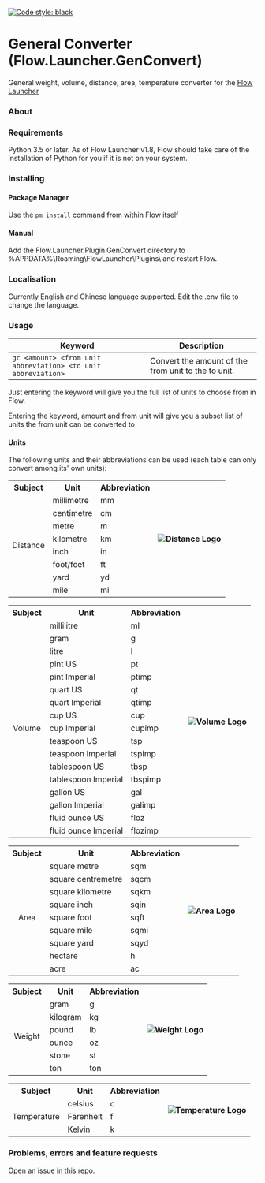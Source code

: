 [![Code style: black](https://img.shields.io/badge/code%20style-black-000000.svg)](https://github.com/psf/black)
# General Converter (Flow.Launcher.GenConvert)

General weight, volume, distance, area, temperature converter for the [Flow Launcher](https://github.com/Flow-Launcher/Flow.Launcher)

### About

### Requirements

Python 3.5 or later. As of Flow Launcher v1.8, Flow should take care of the installation of Python for you if it is not on your system.

### Installing

#### Package Manager

Use the `pm install` command from within Flow itself

#### Manual

Add the Flow.Launcher.Plugin.GenConvert directory to %APPDATA%\Roaming\FlowLauncher\Plugins\ and restart Flow.

### Localisation

Currently English and Chinese language supported. Edit the .env file to change the language.

### Usage

| Keyword                                                       | Description                                        |
| ------------------------------------------------------------- | -------------------------------------------------- |
| `gc <amount> <from unit abbreviation> <to unit abbreviation>` | Convert the amount of the from unit to the to unit. |

Just entering the keyword will give you the full list of units to choose from in Flow.

Entering the keyword, amount and from unit will give you a subset list of units the from unit can be converted to
#### Units

The following units and their abbreviations can be used (each table can only convert among its' own units):

<table>
  <tr>
    <th>Subject</th>
    <th>Unit</th>
    <th>Abbreviation</th>
    <th rowspan="9" align="center"><img src="assets/Distance.ico" alt="Distance Logo"></th>
  </tr>
  <tr>
    <td rowspan="8" align="center"> Distance</td>
    <td>millimetre</td>
    <td>mm</td>
  </tr>
  <tr>
    <td>centimetre</td>
    <td>cm</td>
  </tr>
  <tr>
    <td>metre</td>
    <td>m</td>
  </tr>
  <tr>
    <td>kilometre</td>
    <td>km</td>
  </tr>
  <tr>
    <td>inch</td>
    <td>in</td>
  </tr>
  <tr>
    <td>foot/feet</td>
    <td>ft</td>
  </tr>
  <tr>
    <td>yard</td>
    <td>yd</td>
  </tr>
  <tr>
    <td>mile</td>
    <td>mi</td>
  </tr>
</table>

<table>
  <tr>
    <th>Subject</th>
    <th>Unit</th>
    <th>Abbreviation</th>
    <th rowspan="189" align="center"><img src="assets/Volume.ico" alt="Volume Logo"></th>
  </tr>
  <tr>
    <td rowspan="17" align="center">Volume</td>
    <td>millilitre</td>
    <td>ml</td>
  </tr>
  <tr>
    <td>gram</td>
    <td>g</td>
  </tr>
  <tr>
    <td>litre</td>
    <td>l</td>
  </tr>
  <tr>
    <td>pint US</td>
    <td>pt</td>
  </tr>
  <tr>
    <td>pint Imperial</td>
    <td>ptimp</td>
  </tr>
  <tr>
    <td>quart US</td>
    <td>qt</td>
  </tr>
  <tr>
    <td>quart Imperial</td>
    <td>qtimp</td>
  </tr>
  <tr>
    <td>cup US</td>
    <td>cup</td>
  </tr>
  <tr>
    <td>cup Imperial</td>
    <td>cupimp</td>
  </tr>
  <tr>
    <td>teaspoon US</td>
    <td>tsp</td>
  </tr>
  <tr>
    <td>teaspoon Imperial</td>
    <td>tspimp</td>
  </tr>
  <tr>
    <td>tablespoon US</td>
    <td>tbsp</td>
  </tr>
  <tr>
    <td>tablespoon Imperial</td>
    <td>tbspimp</td>
  </tr>
  <tr>
    <td>gallon US</td>
    <td>gal</td>
  </tr>
  <tr>
    <td>gallon Imperial</td>
    <td>galimp</td>
  </tr>
  <tr>
    <td>fluid ounce US</td>
    <td>floz</td>
  </tr>
  <tr>
    <td>fluid ounce Imperial</td>
    <td>flozimp</td>
  </tr>
</table>

<table>
  <tr>
    <th>Subject</th>
    <th>Unit</th>
    <th>Abbreviation</th>
    <th rowspan="10" align="center"><img src="assets/Area.ico" alt="Area Logo"></th>
  </tr>
  <tr>
    <td rowspan="9" align="center">Area</td>
    <td>square metre</td>
    <td>sqm</td>
   </tr>
  <tr>
    <td>square centremetre</td>
    <td>sqcm</td>
  </tr>
  <tr>
    <td>square kilometre</td>
    <td>sqkm</td>
  </tr>
  <tr>
    <td>square inch</td>
    <td>sqin</td>
  </tr>
  <tr>
    <td>square foot</td>
    <td>sqft</td>
  </tr>
  <tr>
    <td>square mile</td>
    <td>sqmi</td>
  </tr>
  <tr>
    <td>square yard</td>
    <td>sqyd</td>
  </tr>
  <tr>
    <td>hectare</td>
    <td>h</td>
  </tr>
  <tr>
    <td>acre</td>
    <td>ac</td>
  </tr>
</table>

<table>
  <tr>
    <th>Subject</th>
    <th>Unit</th>
    <th>Abbreviation</th>
    <th rowspan="7" align="center"><img src="assets/Weight.ico" alt="Weight Logo"></th>
  </tr>
  <tr>
    <td rowspan="6" align="center">Weight</td>
    <td>gram</td>
    <td>g</td>
   </tr>
  <tr>
    <td>kilogram</td>
    <td>kg</td>
  </tr>
  <tr>
    <td>pound</td>
    <td>lb</td>
  </tr>
  <tr>
    <td>ounce</td>
    <td>oz</td>
  </tr>
  <tr>
    <td>stone</td>
    <td>st</td>
  </tr>
  <tr>
    <td>ton</td>
    <td>ton</td>
  </tr>
</table>

<table>
  <tr>
    <th>Subject</th>
    <th>Unit</th>
    <th>Abbreviation</th>
    <th rowspan="4" align="center"><img src="assets/Temperature.ico" alt="Temperature Logo"></th>
  </tr>
  <tr>
    <td rowspan = "3" align="center">Temperature</td>
    <td>celsius</td>
    <td>c</td>
   </tr>
  <tr>
    <td>Farenheit</td>
    <td>f</td>
  </tr>
  <tr>
    <td>Kelvin</td>
    <td>k</td>
  </tr>
</table>

### Problems, errors and feature requests

Open an issue in this repo.
